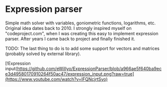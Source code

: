 # Expression parser


 Simple math solver with variables, goniometric functions, logarithms, etc. Original idea dates back to 2010. I strongly inspired myself on "codeproject.com", when I was creating this easy to implement expression parser. After years I came back to project and finally finished it. 


 TODO: The last thing to do is to add some support for vectors and matrices (probably solved by external library).


 [!Expression input(https://github.com/eWillyo/ExpressionParser/blob/a966ae5f640ba9ece3d49580170910264f50ac47/expression_input.png?raw=true](https://www.youtube.com/watch?v=lFQNcjrtSyo)
